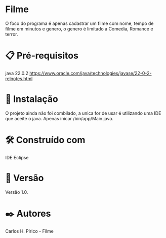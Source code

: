 # Filme
O foco do programa é apenas cadastrar um filme com nome, tempo de filme em minutos e genero, o genero é limitado a Comedia, Romance e terror.

# 📋 Pré-requisitos
java 22.0.2
https://www.oracle.com/java/technologies/javase/22-0-2-relnotes.html

# 🔧 Instalação
O projeto ainda não foi combilado, a unica for de usar é utilizando uma IDE que aceite o java.
Apenas inicar /bin/app/Main.java.

# 🛠️ Construído com
IDE Eclipse

# 📌 Versão
Versão 1.0.

# ✒️ Autores
Carlos H. Pirico - Filme
